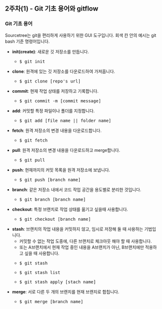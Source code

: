 ## 2주차(1) - Git 기초 용어와 gitflow
### Git 기초 용어
Sourcetree는 git을 편리하게 사용하기 위한 GUI 도구입니다.
회색 칸 안의 예시는 git bash 기준 명령어입니다.
- <b>init(create)</b>: 새로운 깃 저장소를 만듭니다.
  - <pre>$ git init</pre>
- <b>clone</b>: 원격에 있는 깃 저장소를 다운로드하여 가져옵니다.
  - <pre>$ git clone [repo's url]</pre>
- <b>commit</b>: 현재 작업 상태를 저장하고 기록합니다.
  - <pre>$ git commit -m [commit message]</pre>
- <b>add</b>: 커밋할 특정 파일이나 폴더를 지정합니다.
  - <pre>$ git add [file name || folder name]</pre>
- <b>fetch</b>: 원격 저장소의 변경 내용을 다운로드합니다.
  - <pre>$ git fetch</pre>
- <b>pull</b>: 원격 저장소의 변경 내용을 다운로드하고 merge합니다.
  - <pre>$ git pull</pre>
- <b>push</b>: 현재까지의 커밋 목록을 원격 저장소에 보냅니다.
  - <pre>$ git push [branch name]</pre>
- <b>branch</b>: 같은 저장소 내에서 코드 작업 공간을 용도별로 분리한 것입니다.
  - <pre>$ git branch [branch name]</pre>
- <b>checkout</b>: 특정 브랜치로 작업 상태를 옮기고 싶을때 사용합니다.
  - <pre>$ git checkout [branch name]</pre>
- <b>stash</b>: 브랜치의 작업 내용을 커밋하지 않고, 임시로 저장해 둘 때 사용하는 기법입니다.
  - 커밋할 수 없는 작업 도중에, 다른 브랜치로 체크아웃 해야 할 때 사용합니다.
  - 또는 A브랜치에서 현재 작업 중인 내용을 A브랜치가 아닌, B브랜치에만 적용하고 싶을 때 사용합니다.
  - <pre>$ git stash</pre>
  - <pre>$ git stash list</pre>
  - <pre>$ git stash apply [stach name]</pre>
- <b>merge</b>: 서로 다른 두 개의 브랜치를 현재 브랜치로 합칩니다.
  - <pre>$ git merge [branch name]</pre>
